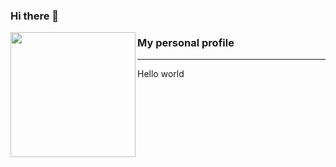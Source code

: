 ### Hi there 👋

<p>
  <img align="left" width="200" height="200" src="https://raw.githubusercontent.com/Diogenes1993/Diogenes1993/master/Img/Sentrytocat_octodex.png?raw=true">
  
### My personal profile
---
Hello world